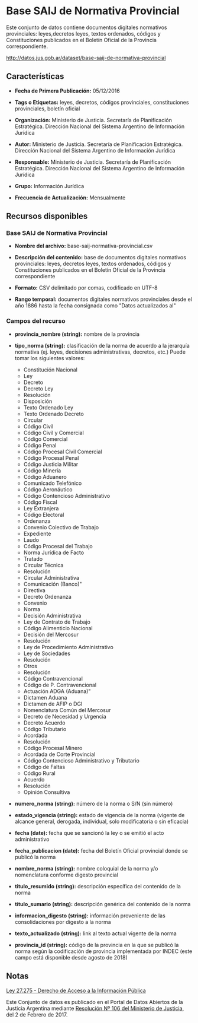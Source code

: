 # Base SAIJ de Normativa Provincial

Este conjunto de datos contiene documentos digitales normativos provinciales: leyes,decretos leyes, textos ordenados, códigos y Constituciones publicados en el Boletín Oficial de la Provincia correspondiente.

http://datos.jus.gob.ar/dataset/base-saij-de-normativa-provincial

Características
---------------

- **Fecha de Primera Publicación:** 05/12/2016

- **Tags o Etiquetas:** leyes, decretos, códigos provinciales, constituciones provinciales, boletín oficial

- **Organización:** Ministerio de Justicia. Secretaría de Planificación Estratégica. Dirección Nacional del Sistema Argentino de Información Jurídica

- **Autor:** Ministerio de Justicia. Secretaría de Planificación Estratégica. Dirección Nacional del Sistema Argentino de Información Jurídica

- **Responsable:** Ministerio de Justicia. Secretaría de Planificación Estratégica. Dirección Nacional del Sistema Argentino de Información Jurídica

- **Grupo:** Información Jurídica

- **Frecuencia de Actualización:** Mensualmente

Recursos disponibles
--------------------

### Base SAIJ de Normativa Provincial

- **Nombre del archivo:** base-saij-normativa-provincial.csv

- **Descripción del contenido:** base de documentos digitales normativos provinciales: leyes, decretos leyes, textos ordenados, códigos y Constituciones publicados en el Boletín Oficial de la Provincia correspondiente

- **Formato:** CSV delimitado por comas, codificado en UTF-8

- **Rango temporal:** documentos digitales normativos provinciales desde el año 1886 hasta la fecha consignada como "Datos actualizados al"

### Campos del recurso

- **provincia_nombre (string):** nombre de la provincia

- **tipo_norma (string):** clasificación de la norma de acuerdo a la jerarquía normativa (ej. leyes, decisiones administrativas, decretos, etc.) Puede tomar los siguientes valores:
    - Constitución Nacional
    - Ley
    - Decreto
    - Decreto Ley
    - Resolución
    - Disposición
    - Texto Ordenado Ley
    - Texto Ordenado Decreto
    - Circular
    - Código Civil
    - Código Civil y Comercial
    - Código Comercial
    - Código Penal
    - Código Procesal Civil Comercial
    - Código Procesal Penal
    - Código Justicia Militar
    - Código Minería
    - Código Aduanero
    - Comunicado Telefónico
    - Código Aeronáutico
    - Código Contencioso Administrativo
    - Código Fiscal
    - Ley Extranjera
    - Código Electoral
    - Ordenanza
    - Convenio Colectivo de Trabajo
    - Expediente
    - Laudo
    - Código Procesal del Trabajo
    - Norma Jurídica de Facto
    - Tratado
    - Circular Técnica
    - Resolución
    - Circular Administrativa
    - Comunicación (Banco)"
    - Directiva
    - Decreto Ordenanza
    - Convenio
    - Norma
    - Decisión Administrativa
    - Ley de Contrato de Trabajo
    - Código Alimenticio Nacional
    - Decisión del Mercosur
    - Resolución
    - Ley de Procedimiento Administrativo
    - Ley de Sociedades
    - Resolución
    - Otros
    - Resolución
    - Código Contravencional
    - Código de P. Contravencional
    - Actuación ADGA (Aduana)"
    - Dictamen Aduana
    - Dictamen de AFIP o DGI
    - Nomenclatura Común del Mercosur
    - Decreto de Necesidad y Urgencia
    - Decreto Acuerdo
    - Código Tributario
    - Acordada
    - Resolución
    - Código Procesal Minero
    - Acordada de Corte Provincial
    - Código Contencioso Administrativo y Tributario
    - Código de Faltas
    - Código Rural
    - Acuerdo
    - Resolución
    - Opinión Consultiva

- **numero_norma (string):** número de la norma o S/N (sin número)

- **estado_vigencia (string):** estado de vigencia de la norma (vigente de alcance general, derogada, individual, solo modificatoria o sin eficacia)

- **fecha (date):** fecha que se sancionó la ley o se emitió el acto administrativo

- **fecha_publicacion (date):** fecha del Boletín Oficial provincial donde se publicó la norma

- **nombre_norma (string):** nombre coloquial de la norma y/o nomenclatura conforme digesto provincial

- **titulo_resumido (string):** descripción específica del contenido de la norma

- **titulo_sumario (string):** descripción genérica del contenido de la norma

- **informacion_digesto (string):** información proveniente de las consolidaciones por digesto a la norma

- **texto_actualizado (string):** link al texto actual vigente de la norma

- **provincia_id (string):** código de la provincia en la que se publicó la norma según la codificación de provincia implementada por INDEC (este campo está disponible desde agosto de 2018)

Notas
-----

[Ley 27.275 - Derecho de Acceso a la Información Pública]( http://servicios.infoleg.gob.ar/infolegInternet/anexos/265000-269999/265949/norma.htm)

Este Conjunto de datos es publicado en el Portal de Datos Abiertos de la Justicia Argentina mediante [Resolución Nº 106 del Ministerio de Justicia](http://datos.jus.gob.ar/resoluciones/RESOL-2017-106-APN-MJ.pdf), del 2 de Febrero de 2017.
